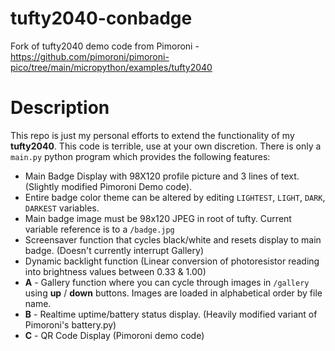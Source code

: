 # tufty2040-conbadge
Fork of tufty2040 demo code from Pimoroni - https://github.com/pimoroni/pimoroni-pico/tree/main/micropython/examples/tufty2040
# Description

This repo is just my personal efforts to extend the functionality of my **tufty2040**. This code is terrible, use at your own discretion. 
There is only a `main.py` python program which provides the following features:
 - Main Badge Display with 98X120 profile picture and 3 lines of text. (Slightly modified Pimoroni Demo code).
 - Entire badge color theme can be altered by editing `LIGHTEST`, `LIGHT`, `DARK`, `DARKEST` variables.
 - Main badge image must be 98x120 JPEG in root of tufty. Current variable reference is to a `/badge.jpg`
 - Screensaver function that cycles black/white and resets display to main badge. (Doesn't currently interrupt Gallery)
 - Dynamic backlight function (Linear conversion of photoresistor reading into brightness values between 0.33 & 1.00)
 - **A** - Gallery function where you can cycle through images in `/gallery` using **up** / **down** buttons. Images are loaded in alphabetical order by file name.
 - **B** - Realtime uptime/battery status display. (Heavily modified variant of Pimoroni's battery.py)
 - **C** - QR Code Display (Pimoroni demo code)
